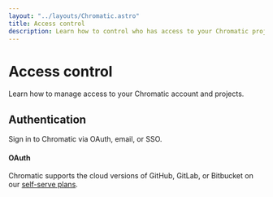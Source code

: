 ```yaml
---
layout: "../layouts/Chromatic.astro"
title: Access control
description: Learn how to control who has access to your Chromatic project
---
```


# Access control

Learn how to manage access to your Chromatic account and projects.

## Authentication

Sign in to Chromatic via OAuth, email, or SSO.

#### OAuth

Chromatic supports the cloud versions of GitHub, GitLab, or Bitbucket on our [self-serve plans](https://www.chromatic.com/pricing).
